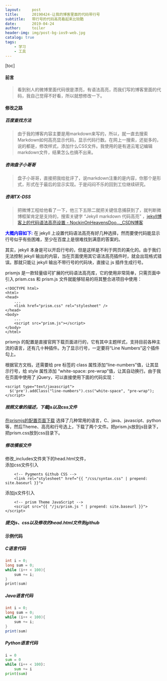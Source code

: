 ```yaml
---
layout:     post
title:      20190424-让我的博客里面的代码带行号
subtitle:   带行号的代码高亮看起来比较酷
date:       2019-04-24
author:     toiler
header-img: img/post-bg-ios9-web.jpg
catalog: true
tags:
    - 学习
    - 工具
---
```

[toc]
#### 前言
> 看到别人的微博里面代码很是漂亮，有语法高亮，而我们写的博客里面的代码，我自己觉得不好看，所以就想修改一下。

#### 修改之路
##### 百度查找方法
> 由于我的博客内容主要是用markdown来写的，所以，就一直去搜索Markdown如何高亮显示代码，显示代码行数。在网上一搜索，还挺多的，说的都是，修改样式，添加什么CSS文件。我使用的是有道云笔记编辑markdown文件，结果怎么也搞不出来。

##### 咨询盘子小哥哥
> 盘子小哥哥，直接把我给批评了，说markdown注重的是内容，你那个是形式，形式在于最后的显示实现。于是闷闷不乐的回到工位继续研究。

##### 咨询TX-DSS
> 把微博工程给他看了一下，他三下五除二就把关键信息捕获到了，就判断微博框架肯定是支持的，搜索关键字 “Jekyll markdown 代码高亮” ，[jekyll博客上的代码语法高亮设置 - NockinOnHeavensDoo..._CSDN博客](https://blog.csdn.net/u013961139/article/details/78853544)

<font color='#0000ff'>**大概内容如下:**</font>
在 jekyll 上设置代码语法高亮有好几种选择，然而要使代码能显示行号似乎有些困难，至少在百度上是很难找到满意的答案的。

其实，jekyll 本身是可以开启行号的，但是这样是不利于网页的美化的。由于我们无法控制 jekyll 输出的内容，当在页面使用其它语法高亮插件时，就会出现格式错误。那就只能让 jekyll 输出不带行号的代码块，直接让 js 插件生成行号。

prismjs 是一款轻量级可扩展的代码语法高亮库，它的使用非常简单，只需页面中引入 prism.css 和 prism.js 文件就能够轻易的将其整合进项目中使用：
```
<!DOCTYPE html>
<html>
<head>
    ...
    <link href="prism.css" rel="stylesheet" />
</head>
<body>
    ...
    <script src="prism.js"></script>
</body>
</html>
```
prismjs 的配置是直接官网下载页面进行的，它有其中主题样式，支持目前各种主流的语言，还有几十种插件。为了显示行号，一定要将“Line Numbers”这个插件勾上。

根据官方文档，还需要给 pre 标签的 class 属性添加“line-numbers”值，让其显示行号，给 style 属性添加 “white-space: pre-wrap”值，让其自动换行。由于我在页面中使用了 jQuery，可以直接使用下面的代码实现：
```
<script type="text/javascript">
  $('pre').addClass("line-numbers").css("white-space", "pre-wrap");
</script>
```
##### 按照文章的描述，下载js以及css文件
[在prismjs的配置页面下载](https://prismjs.com/download.html#themes=prism-tomorrow&languages=markup+css+clike+javascript+java+python&plugins=line-highlight+line-numbers+toolbar)
选择了几种常用的语言，C、java、javascipt、python等，然后Theme、高亮和行号选上，下载了两个文件。把prism.js放到js目录下，把prism.css放到css目录下。
##### 修改模板文件
修改_includes文件夹下的head.html文件，<br>添加css文件引入
```
    <!-- Pygments Github CSS -->
    <link rel="stylesheet" href="{{ "/css/syntax.css" | prepend: site.baseurl }}">
```
添加js文件引入
```
    <!-- prism Theme JavaScript -->
    <script src="{{ "/js/prism.js " | prepend: site.baseurl }}"></script>
```
##### 提交js、css以及修改的head.html文件到github
#### 示例代码
##### C语言代码
```C
int i = 0;
long sum = 0;
while (i++ < 100){
    sum += i;
}
print(sum)
```
##### Java语言代码
```java
int i = 0;
long sum = 0;
while (i++ < 100){
    sum += i;
}
print(sum)
```
##### Python语言代码
```python
i = 0
sum = 0
while (i++ < 100):
    sum += i
print(sum)
```